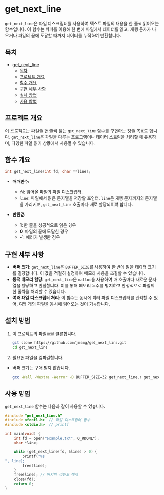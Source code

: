 
# get_next_line

`get_next_line`은 파일 디스크립터를 사용하여 텍스트 파일의 내용을 한 줄씩 읽어오는 함수입니다. 이 함수는 버퍼를 이용해 한 번에 파일에서 데이터를 읽고, 개행 문자가 나오거나 파일의 끝에 도달할 때까지 데이터를 누적하여 반환합니다.

## 목차
- [get\_next\_line](#get_next_line)
	- [목차](#목차)
	- [프로젝트 개요](#프로젝트-개요)
	- [함수 개요](#함수-개요)
	- [구현 세부 사항](#구현-세부-사항)
	- [설치 방법](#설치-방법)
	- [사용 방법](#사용-방법)

## 프로젝트 개요

이 프로젝트는 파일을 한 줄씩 읽는 `get_next_line` 함수를 구현하는 것을 목표로 합니다. `get_next_line`은 파일을 다루는 프로그램이나 데이터 스트림을 처리할 때 유용하며, 다양한 파일 읽기 상황에서 사용될 수 있습니다.

## 함수 개요

```c
int get_next_line(int fd, char **line);
```

- **매개변수**:
  - `fd`: 읽어올 파일의 파일 디스크립터.
  - `line`: 파일에서 읽은 문자열을 저장할 포인터. `line`은 개행 문자까지의 문자열을 가리키며, `get_next_line` 호출마다 새로 할당되어야 합니다.

- **반환값**:
  - **1**: 한 줄을 성공적으로 읽은 경우
  - **0**: 파일의 끝에 도달한 경우
  - **-1**: 에러가 발생한 경우

## 구현 세부 사항

- **버퍼 크기**: `get_next_line`은 `BUFFER_SIZE`를 사용하여 한 번에 읽을 데이터 크기를 결정합니다. 이 값을 적절히 설정하여 메모리 사용을 조절할 수 있습니다.
- **동적 메모리 할당**: `get_next_line`은 `malloc`을 사용하여 매 호출마다 새로운 문자열을 할당하고 반환합니다. 이를 통해 메모리 누수를 방지하고 안정적으로 파일의 한 줄씩을 처리할 수 있습니다.
- **여러 파일 디스크립터 처리**: 이 함수는 동시에 여러 파일 디스크립터를 관리할 수 있어, 여러 개의 파일을 동시에 읽어오는 것이 가능합니다.

## 설치 방법

1. 이 프로젝트의 파일들을 클론합니다.
    ```bash
    git clone https://github.com/jmsmg/get_next_line.git
    cd get_next_line
    ```

2. 필요한 파일을 컴파일합니다.
  - 버퍼 크기는 구애 받지 않습니다.
    ```bash
    gcc -Wall -Wextra -Werror -D BUFFER_SIZE=32 get_next_line.c get_next_line_utils.c
    ```

## 사용 방법

`get_next_line` 함수는 다음과 같이 사용할 수 있습니다.

```c
#include "get_next_line.h"
#include <fcntl.h>  // 파일 디스크립터 함수
#include <stdio.h>  // printf

int main(void) {
    int fd = open("example.txt", O_RDONLY);
    char *line;
    
    while (get_next_line(fd, &line) > 0) {
        printf("%s
", line);
        free(line);
    }
    free(line); // 마지막 라인도 해제
    close(fd);
    return 0;
}
```